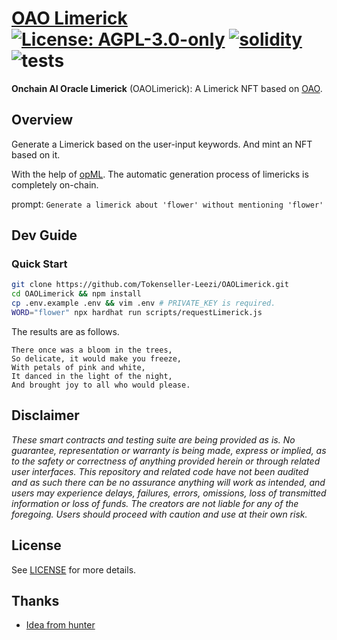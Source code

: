 # [OAO Limerick](https://github.com/Tokenseller-Leezi/OAOLimerick) [![License: AGPL-3.0-only](https://img.shields.io/badge/License-AGPL-black.svg)](https://opensource.org/license/agpl-v3/) [![solidity](https://img.shields.io/badge/solidity-%5E0.8.24-black)](https://docs.soliditylang.org/en/v0.8.24/) ![tests](https://github.com/z0r0z/zenplate/actions/workflows/ci.yml/badge.svg)

**Onchain AI Oracle Limerick** (OAOLimerick): A Limerick NFT based on [OAO](https://github.com/hyperoracle/OAO).

## Overview

Generate a Limerick based on the user-input keywords. And mint an NFT based on it.

With the help of [opML](https://arxiv.org/pdf/2401.17555.pdf). The automatic generation process of limericks is completely on-chain.

prompt: `Generate a limerick about 'flower' without mentioning 'flower'`

## Dev Guide

### Quick Start

```sh
git clone https://github.com/Tokenseller-Leezi/OAOLimerick.git
cd OAOLimerick && npm install
cp .env.example .env && vim .env # PRIVATE_KEY is required.
WORD="flower" npx hardhat run scripts/requestLimerick.js
```

The results are as follows.

```
There once was a bloom in the trees,
So delicate, it would make you freeze,
With petals of pink and white,
It danced in the light of the night,
And brought joy to all who would please.
```

## Disclaimer

_These smart contracts and testing suite are being provided as is. No guarantee, representation or warranty is being made, express or implied, as to the safety or correctness of anything provided herein or through related user interfaces. This repository and related code have not been audited and as such there can be no assurance anything will work as intended, and users may experience delays, failures, errors, omissions, loss of transmitted information or loss of funds. The creators are not liable for any of the foregoing. Users should proceed with caution and use at their own risk._

## License

See [LICENSE](./LICENSE) for more details.

## Thanks

- [Idea from hunter](https://twitter.com/ownsacomputer/status/1762885117012254987)
